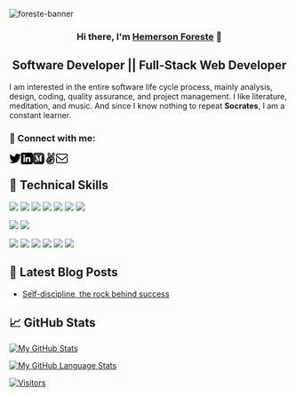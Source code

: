 
![foreste-banner](https://user-images.githubusercontent.com/88809610/161380812-a2b00332-d10e-4d70-a623-8236ef5b594f.png)

<!--
**ForHemer/ForHemer** is a ✨ _special_ ✨ repository because its `README.md` (this file) appears on your GitHub profile.

Here are some ideas to get you started:

- 🔭 I’m currently working on ...
- 🌱 I’m currently learning ...
- 👯 I’m looking to collaborate on ...
- 🤔 I’m looking for help with ...
- 💬 Ask me about ...
- 📫 How to reach me: ...
- 😄 Pronouns: ...
- ⚡ Fun fact: ...
-->

<h3 align="center"> Hi there, I'm <a href="https://www.hemerson-foreste.me/" target="_blank" rel="noreferrer">Hemerson Foreste</a> 👋 </h3>

<h2 align="center"> Software Developer || Full-Stack Web Developer </h2> 

I am interested in the entire software life cycle process, mainly analysis, design, coding, quality assurance, and project management. I like literature, meditation, and music. And since I know nothing to repeat <strong>Socrates</strong>, I am a constant learner.

### 🤝 Connect with me:

<a href="https://twitter.com/HemersonForeste"><img align="left" src="./images/twitter.png" alt="Hemerson | Twitter" width="21px"/></a>
<a href="https://www.linkedin.com/in/hemerson-foreste"/><img align="left" src="./images/linkedin.png" alt="Hemerson | LinkedIn" width="21px"/></a>
<a href="https://medium.com/@hemerson.foreste"><img align="left" src="./images/medium.png" alt="Hemerson | Medium" width="21px"/></a>
<a href="https://angel.co/u/hemerson-foreste"><img align="left" src="./images/angelist.png" alt="Hemerson | Angel" width="21px"/></a>
<a href="mailto:foreste.hemerson@gmail.com"><img align="left" src="./images/mail-inbox-app.png" alt="Hemerson | Email" width="21px"/></a>
</br>

## 💼 Technical Skills

![](https://img.shields.io/badge/Code-React-informational?style=flat&logo=react&color=61DAFB)
![](https://img.shields.io/badge/Code-Redux-informational?style=flat&logo=Redux&color=764ABC)
![](https://img.shields.io/badge/Code-JavaScript-informational?style=flat&logo=JavaScript&color=F7DF1E)
![](https://img.shields.io/badge/Code-Ruby-informational?style=flat&logo=Ruby&color=CC342D)
![](https://img.shields.io/badge/Code-Ruby_on_Rails-informational?style=flat&logo=Ruby-On-Rails&color=CC0000)
![](https://img.shields.io/badge/Code-HTML5-informational?style=flat&logo=HTML5&color=E34F26)
![](https://img.shields.io/badge/Code-PostgreSQL-informational?style=flat&logo=PostgreSQL&color=336791)
</br>

![](https://img.shields.io/badge/Style-Bootstrap-informational?style=flat&logo=Bootstrap&color=7952B3)
![](https://img.shields.io/badge/Style-CSS3-informational?style=flat&logo=CSS3&color=1572B6)
</br>

![](https://img.shields.io/badge/Tools-Figma-informational?style=flat&logo=Figma&color=F24E1E)
![](https://img.shields.io/badge/Tools-Postman-informational?style=flat&logo=Postman&color=FF6C37)
![](https://img.shields.io/badge/Tools-Heroku-informational?style=flat&logo=Heroku&color=430098)
![](https://img.shields.io/badge/Tools-Netlify-informational?style=flat&logo=netlify&color=00C7B7)
![](https://img.shields.io/badge/Tools-Git-informational?style=flat&logo=Git&color=F05032)
![](https://img.shields.io/badge/Tools-GitHub-informational?style=flat&logo=GitHub&color=181717)

## 📝 Latest Blog Posts

- [Self-discipline, the rock behind success](https://medium.com/@hemerson.foreste/self-discipline-the-rock-behind-success-d65bfc8dafa5)


## 📈 GitHub Stats 

[![My GitHub Stats](https://github-readme-stats.vercel.app/api/?username=ForHemer&count_private=true)](https://github.com/ForHemer)

[![My GitHub Language Stats](https://github-readme-stats.vercel.app/api/top-langs/?username=ForHemer&langs_count=50)](https://github.com/ForHemer)

[![Visitors](https://visitor-badge.glitch.me/badge?page_id=ForHemer.ForHemer)](https://www.hemerson-foreste.me/)
